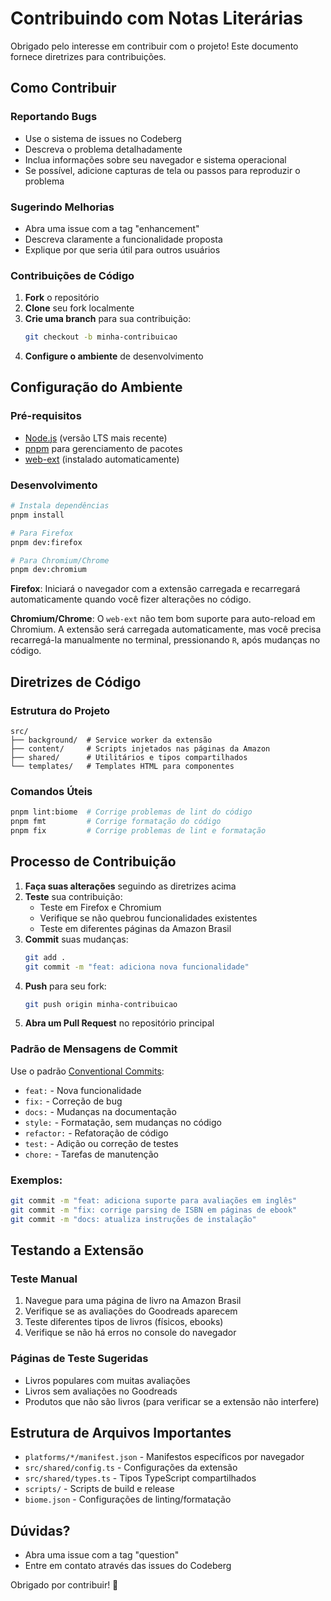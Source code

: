 # Contribuindo com Notas Literárias

Obrigado pelo interesse em contribuir com o projeto! Este documento fornece
diretrizes para contribuições.

## Como Contribuir

### Reportando Bugs

- Use o sistema de issues no Codeberg
- Descreva o problema detalhadamente
- Inclua informações sobre seu navegador e sistema operacional
- Se possível, adicione capturas de tela ou passos para reproduzir o problema

### Sugerindo Melhorias

- Abra uma issue com a tag "enhancement"
- Descreva claramente a funcionalidade proposta
- Explique por que seria útil para outros usuários

### Contribuições de Código

1. **Fork** o repositório
2. **Clone** seu fork localmente
3. **Crie uma branch** para sua contribuição:
   ```bash
   git checkout -b minha-contribuicao
   ```
4. **Configure o ambiente** de desenvolvimento

## Configuração do Ambiente

### Pré-requisitos

- [Node.js](https://nodejs.org/) (versão LTS mais recente)
- [pnpm](https://pnpm.io/) para gerenciamento de pacotes
- [web-ext](https://github.com/mozilla/web-ext) (instalado automaticamente)

### Desenvolvimento

```bash
# Instala dependências
pnpm install

# Para Firefox
pnpm dev:firefox

# Para Chromium/Chrome
pnpm dev:chromium
```

**Firefox**: Iniciará o navegador com a extensão carregada e recarregará
automaticamente quando você fizer alterações no código.

**Chromium/Chrome**: O `web-ext` não tem bom suporte para auto-reload em
Chromium. A extensão será carregada automaticamente, mas você precisa
recarregá-la manualmente no terminal, pressionando `R`, após mudanças no código.

## Diretrizes de Código

### Estrutura do Projeto

```
src/
├── background/  # Service worker da extensão
├── content/     # Scripts injetados nas páginas da Amazon
├── shared/      # Utilitários e tipos compartilhados
└── templates/   # Templates HTML para componentes
```

### Comandos Úteis

```bash
pnpm lint:biome  # Corrige problemas de lint do código
pnpm fmt         # Corrige formatação do código
pnpm fix         # Corrige problemas de lint e formatação
```

## Processo de Contribuição

1. **Faça suas alterações** seguindo as diretrizes acima
2. **Teste** sua contribuição:
   - Teste em Firefox e Chromium
   - Verifique se não quebrou funcionalidades existentes
   - Teste em diferentes páginas da Amazon Brasil
3. **Commit** suas mudanças:
   ```bash
   git add .
   git commit -m "feat: adiciona nova funcionalidade"
   ```
4. **Push** para seu fork:
   ```bash
   git push origin minha-contribuicao
   ```
5. **Abra um Pull Request** no repositório principal

### Padrão de Mensagens de Commit

Use o padrão [Conventional Commits](https://www.conventionalcommits.org/):

- `feat:` - Nova funcionalidade
- `fix:` - Correção de bug
- `docs:` - Mudanças na documentação
- `style:` - Formatação, sem mudanças no código
- `refactor:` - Refatoração de código
- `test:` - Adição ou correção de testes
- `chore:` - Tarefas de manutenção

### Exemplos:

```bash
git commit -m "feat: adiciona suporte para avaliações em inglês"
git commit -m "fix: corrige parsing de ISBN em páginas de ebook"
git commit -m "docs: atualiza instruções de instalação"
```

## Testando a Extensão

### Teste Manual

1. Navegue para uma página de livro na Amazon Brasil
2. Verifique se as avaliações do Goodreads aparecem
3. Teste diferentes tipos de livros (físicos, ebooks)
4. Verifique se não há erros no console do navegador

### Páginas de Teste Sugeridas

- Livros populares com muitas avaliações
- Livros sem avaliações no Goodreads
- Produtos que não são livros (para verificar se a extensão não interfere)

## Estrutura de Arquivos Importantes

- `platforms/*/manifest.json` - Manifestos específicos por navegador
- `src/shared/config.ts` - Configurações da extensão
- `src/shared/types.ts` - Tipos TypeScript compartilhados
- `scripts/` - Scripts de build e release
- `biome.json` - Configurações de linting/formatação

## Dúvidas?

- Abra uma issue com a tag "question"
- Entre em contato através das issues do Codeberg

Obrigado por contribuir! 🎉
